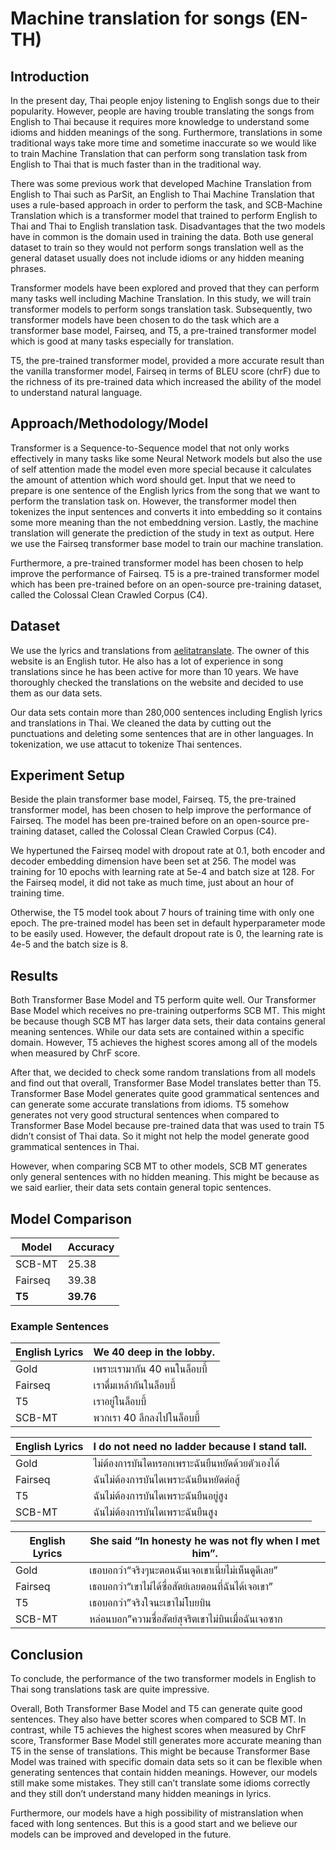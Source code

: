 # Machine translation for songs (EN-TH)
 
## Introduction
<p>In the present day, Thai people enjoy listening to English songs due to their popularity. However, people are having trouble translating the songs from English to Thai because it requires more knowledge to understand some idioms and hidden meanings of the song. Furthermore, translations in some traditional ways take more time and sometime inaccurate so we would like to train Machine Translation that can perform song translation task from English to Thai that is much faster than in the traditional way. 

<p>There was some previous work that developed Machine Translation from English to Thai such as ParSit, an English to Thai Machine Translation that uses a rule-based approach in order to perform the task, and SCB-Machine Translation which is a transformer model that trained to perform English to Thai and Thai to English translation task. Disadvantages that the two models have in common is the domain used in training the data. Both use general dataset to train so they would not perform songs translation well as the general dataset usually does not include idioms or any hidden meaning phrases.

<p>Transformer models have been explored and proved that they can perform many tasks well including Machine Translation. In this study, we will train transformer models to perform songs translation task. Subsequently, two transformer models have been chosen to do the task which are a transformer base model, Fairseq, and T5, a pre-trained transformer model which is good at many tasks especially for translation.

<p>T5, the pre-trained transformer model, provided a more accurate result than the vanilla transformer model, Fairseq in terms of BLEU score (chrF) due to the richness of its pre-trained data which increased the ability of the model to understand natural language.

## Approach/Methodology/Model
<p>Transformer is a Sequence-to-Sequence model that not only works effectively in many tasks like some Neural Network models but also the use of self attention made the model even more special because it calculates the amount of attention which word should get. Input that we need to prepare is one sentence of the English lyrics from the song that we want to perform the translation task on. However, the transformer model then tokenizes the input sentences and converts it into embedding so it contains some more meaning than the not embeddning version. Lastly, the machine translation will generate the prediction of the study in text  as output. Here we use the Fairseq transformer base model to train our machine translation.

<p>Furthermore, a pre-trained transformer model has been chosen to help improve the performance of Fairseq. T5 is a pre-trained transformer model which has been pre-trained before on an open-source pre-training dataset, called the Colossal Clean Crawled Corpus (C4).

## Dataset
<p>We use the lyrics and translations from <a href='https://www.aelitaxtranslate.com'>aelitatranslate</a>. The owner of this website is an English tutor. He also has a lot of experience in song translations since he has been active for more than 10 years. We have thoroughly checked the translations on the website and decided to use them as our data sets.

<p>Our data sets contain more than 280,000 sentences including English lyrics and translations in Thai. We cleaned the data by cutting out the punctuations and deleting some sentences that are in other languages. In tokenization, we use attacut to tokenize Thai sentences.
 
## Experiment Setup
<p>Beside the plain transformer base model, Fairseq. T5, the pre-trained transformer model, has been chosen to help improve the performance of Fairseq. The model has been pre-trained before on an open-source pre-training dataset, called the Colossal Clean Crawled Corpus (C4). 

<p>We hypertuned the Fairseq model with dropout rate at 0.1, both encoder and decoder embedding dimension have been set at 256. The model was training for 10 epochs with learning rate at 5e-4 and batch size at 128. For the Fairseq model, it did not take as much time, just about an hour of training time.
<p>Otherwise, the T5 model took about 7 hours of training time with only one epoch. The pre-trained model has been set in default hyperparameter mode to be easily used. However, the default dropout rate is 0, the learning rate is 4e-5 and the batch size is 8.

## Results
<p>Both Transformer Base Model and T5 perform quite well. Our Transformer Base Model which receives no pre-training outperforms SCB MT. This might be because though SCB MT has larger data sets, their data contains general meaning sentences. While our data sets are contained within a specific domain. However, T5 achieves the highest scores among all of the models when measured by ChrF score. 

<p>After that, we decided to check some random translations from all models and find out that overall, Transformer Base Model translates better than T5. Transformer Base Model generates quite good grammatical sentences and can generate some accurate translations from idioms. T5 somehow generates not very good structural sentences when compared to Transformer Base Model because pre-trained data that was used to train T5 didn’t consist of Thai data. So it might not help the model generate good grammatical sentences in Thai. 
<p>However, when comparing SCB MT to other models, SCB MT generates only general sentences with no hidden meaning. This might be because as we said earlier, their data sets contain general topic sentences.
 
## Model Comparison
| Model | Accuracy |
|-----------| ----------|
|SCB-MT |25.38|
| Fairseq | 39.38|
| **T5** | **39.76** |

### Example Sentences
| English Lyrics |We 40 deep in the lobby.|
|-----------| ----------|
| Gold |เพราะเรามากัน 40 คนในล็อบบี้|
| Fairseq |เราดื่มเหล้ากันในล็อบบี้|
| T5 |เราอยู่ในล็อบบี้|
| SCB-MT |พวกเรา 40 ลึกลงไปในล็อบบี้|
 
| English Lyrics | I do not need no ladder because I stand tall. |
|-----------| ----------|
| Gold |ไม่ต้องการบันไดหรอกเพราะฉันยืนหยัดด้วยตัวเองได้|
| Fairseq |ฉันไม่ต้องการบันไดเพราะฉันยืนหยัดต่อสู้|
| T5 |ฉันไม่ต้องการบันไดเพราะฉันยืนอยู่สูง|
| SCB-MT |ฉันไม่ต้องการบันไดเพราะฉันยืนสูง|
 

| English Lyrics | She said “In honesty he was not fly when I met him”. |
|-----------| ----------|
| Gold |เธอบอกว่า“จริงๆนะตอนฉันเจอเขาเนี่ยไม่เห็นดูดีเลย”|
| Fairseq |เธอบอกว่า“เขาไม่ได้ซื่อสัตย์เลยตอนที่ฉันได้เจอเขา”|
| T5 |เธอบอกว่า”จริงใจนะเขาไม่โบยบิน|
| SCB-MT |หล่อนบอก”ความซื่อสัตย์สุจริตเขาไม่บินเมื่อฉันเจอซาก|
 
## Conclusion
<p>To conclude, the performance of the two transformer models in English to Thai song translations task are quite impressive. 
<p>Overall, Both Transformer Base Model and T5 can generate quite good sentences. They also have better scores when compared to SCB MT. In contrast, while T5 achieves the highest scores when measured by ChrF score, Transformer Base Model still generates more accurate meaning than T5 in the sense of translations. This might be because Transformer Base Model was trained with specific domain data sets so it can be flexible when generating sentences that contain hidden meanings.  However, our models still make some mistakes. They still can’t translate some idioms correctly and they still don’t understand many hidden meanings in lyrics. 

<p>Furthermore, our models have a high possibility of mistranslation when faced with long sentences. But this is a good start and we believe our models can be improved and developed in the future.

